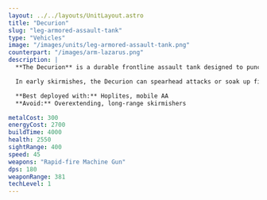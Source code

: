 ```yaml
---
layout: ../../layouts/UnitLayout.astro
title: "Decurion"
slug: "leg-armored-assault-tank"
type: "Vehicles"
image: "/images/units/leg-armored-assault-tank.png"
counterpart: "/images/arm-lazarus.png"
description: |
  **The Decurion** is a durable frontline assault tank designed to punch through enemy lines with sustained firepower. Armed with a rapid-fire machine gun, it excels at mowing down light targets and holding ground under pressure.

  In early skirmishes, the Decurion can spearhead attacks or soak up fire while lighter Legion units deal damage from behind. Its high health pool makes it ideal for drawing turret fire and surviving longer in drawn-out engagements.

  **Best deployed with:** Hoplites, mobile AA  
  **Avoid:** Overextending, long-range skirmishers

metalCost: 300
energyCost: 2700
buildTime: 4000
health: 2550
sightRange: 400
speed: 45
weapons: "Rapid-fire Machine Gun"
dps: 180
weaponRange: 381
techLevel: 1
---
```

